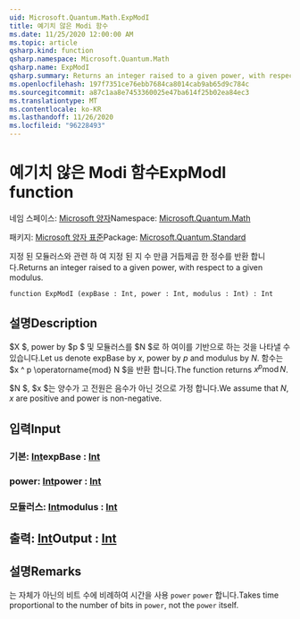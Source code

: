 ```yaml
---
uid: Microsoft.Quantum.Math.ExpModI
title: 예기치 않은 Modi 함수
ms.date: 11/25/2020 12:00:00 AM
ms.topic: article
qsharp.kind: function
qsharp.namespace: Microsoft.Quantum.Math
qsharp.name: ExpModI
qsharp.summary: Returns an integer raised to a given power, with respect to a given modulus.
ms.openlocfilehash: 197f7351ce76ebb7684ca8014cab9ab65d9c784c
ms.sourcegitcommit: a87c1aa8e7453360025e47ba614f25b02ea84ec3
ms.translationtype: MT
ms.contentlocale: ko-KR
ms.lasthandoff: 11/26/2020
ms.locfileid: "96228493"
---
```

# <a name="expmodi-function"></a><span data-ttu-id="35b59-102">예기치 않은 Modi 함수</span><span class="sxs-lookup"><span data-stu-id="35b59-102">ExpModI function</span></span>

<span data-ttu-id="35b59-103">네임 스페이스: [Microsoft 양자](xref:Microsoft.Quantum.Math)</span><span class="sxs-lookup"><span data-stu-id="35b59-103">Namespace: [Microsoft.Quantum.Math](xref:Microsoft.Quantum.Math)</span></span>

<span data-ttu-id="35b59-104">패키지: [Microsoft 양자 표준](https://nuget.org/packages/Microsoft.Quantum.Standard)</span><span class="sxs-lookup"><span data-stu-id="35b59-104">Package: [Microsoft.Quantum.Standard](https://nuget.org/packages/Microsoft.Quantum.Standard)</span></span>


<span data-ttu-id="35b59-105">지정 된 모듈러스와 관련 하 여 지정 된 지 수 만큼 거듭제곱 한 정수를 반환 합니다.</span><span class="sxs-lookup"><span data-stu-id="35b59-105">Returns an integer raised to a given power, with respect to a given modulus.</span></span>

```qsharp
function ExpModI (expBase : Int, power : Int, modulus : Int) : Int
```


## <a name="description"></a><span data-ttu-id="35b59-106">설명</span><span class="sxs-lookup"><span data-stu-id="35b59-106">Description</span></span>

<span data-ttu-id="35b59-107">$X $, power by $p $ 및 모듈러스를 $N $로 하 여이를 기반으로 하는 것을 나타낼 수 있습니다.</span><span class="sxs-lookup"><span data-stu-id="35b59-107">Let us denote expBase by $x$, power by $p$ and modulus by $N$.</span></span>
<span data-ttu-id="35b59-108">함수는 $x ^ p \operatorname{mod} N $을 반환 합니다.</span><span class="sxs-lookup"><span data-stu-id="35b59-108">The function returns $x^p \operatorname{mod} N$.</span></span>

<span data-ttu-id="35b59-109">$N $, $x $는 양수가 고 전원은 음수가 아닌 것으로 가정 합니다.</span><span class="sxs-lookup"><span data-stu-id="35b59-109">We assume that $N$, $x$ are positive and power is non-negative.</span></span>

## <a name="input"></a><span data-ttu-id="35b59-110">입력</span><span class="sxs-lookup"><span data-stu-id="35b59-110">Input</span></span>

### <a name="expbase--int"></a><span data-ttu-id="35b59-111">기본: [Int](xref:microsoft.quantum.lang-ref.int)</span><span class="sxs-lookup"><span data-stu-id="35b59-111">expBase : [Int](xref:microsoft.quantum.lang-ref.int)</span></span>




### <a name="power--int"></a><span data-ttu-id="35b59-112">power: [Int](xref:microsoft.quantum.lang-ref.int)</span><span class="sxs-lookup"><span data-stu-id="35b59-112">power : [Int](xref:microsoft.quantum.lang-ref.int)</span></span>




### <a name="modulus--int"></a><span data-ttu-id="35b59-113">모듈러스: [Int](xref:microsoft.quantum.lang-ref.int)</span><span class="sxs-lookup"><span data-stu-id="35b59-113">modulus : [Int](xref:microsoft.quantum.lang-ref.int)</span></span>





## <a name="output--int"></a><span data-ttu-id="35b59-114">출력: [Int](xref:microsoft.quantum.lang-ref.int)</span><span class="sxs-lookup"><span data-stu-id="35b59-114">Output : [Int](xref:microsoft.quantum.lang-ref.int)</span></span>



## <a name="remarks"></a><span data-ttu-id="35b59-115">설명</span><span class="sxs-lookup"><span data-stu-id="35b59-115">Remarks</span></span>

<span data-ttu-id="35b59-116">는 자체가 아닌의 비트 수에 비례하여 시간을 사용 `power` `power` 합니다.</span><span class="sxs-lookup"><span data-stu-id="35b59-116">Takes time proportional to the number of bits in `power`, not the `power` itself.</span></span>